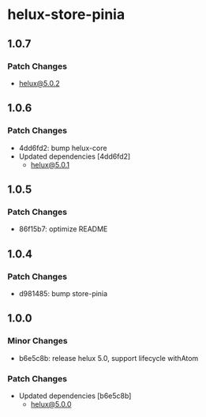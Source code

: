 # helux-store-pinia

## 1.0.7

### Patch Changes

- helux@5.0.2

## 1.0.6

### Patch Changes

- 4dd6fd2: bump helux-core
- Updated dependencies [4dd6fd2]
  - helux@5.0.1

## 1.0.5

### Patch Changes

- 86f15b7: optimize README

## 1.0.4

### Patch Changes

- d981485: bump store-pinia

## 1.0.0

### Minor Changes

- b6e5c8b: release helux 5.0, support lifecycle withAtom

### Patch Changes

- Updated dependencies [b6e5c8b]
  - helux@5.0.0
